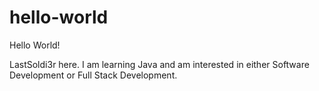 # hello-world
Hello World!

LastSoldi3r here.  I am learning Java and am interested in either Software Development or Full Stack Development.
